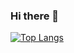 ### Hi there 👋
[![Top Langs](https://github-readme-stats.vercel.app/api/top-langs/?username=Steven1677&layout=compact)](https://github.com/Steven1677)
